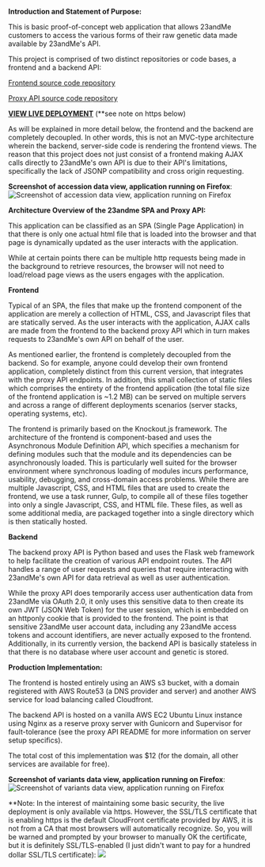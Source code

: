 
**Introduction and Statement of Purpose:**

This is basic proof-of-concept web application that allows 23andMe customers to access the various forms of their raw genetic data made available by 23andMe's API.

This project is comprised of two distinct repositories or code bases, a frontend and a backend API:

[Frontend source code repository](https://bitbucket.org/dublinoverflow/23andmefrontend_deploy_v1.0)

[Proxy API source code repository](https://bitbucket.org/dublinoverflow/23andmeproxyapi_deploy_v1.0)


[**VIEW LIVE DEPLOYMENT**](https://23andmefrontend.com) (**see note on https below)


As will be explained in more detail below, the frontend and the backend are completely decoupled. In other words, this is not an MVC-type architecture wherein the backend, server-side code is rendering the frontend views. The reason that this project does not just consist of a frontend making AJAX calls directly to 23andMe's own API is due to their API's limitations, specifically the lack of JSONP compatibility and cross origin requesting.

**Screenshot of accession data view, application running on Firefox**:
![Screenshot of accession data view, application running on Firefox](https://bytebucket.org/dublinoverflow/23andmespa-proxyapi/raw/f45178e7fa99c2da6916ca05344190ea335d3a60/accessions_view.png)


**Architecture Overview of the 23andme SPA and Proxy API:**

This application can be classified as an SPA (Single Page Application) in that there is only one actual html file that is loaded into the browser and that page is dynamically updated as the user interacts with the application.

While at certain points there can be multiple http requests being made in the background to retrieve resources, the browser will not need to load/reload page views as the users engages with the application.

**Frontend**

Typical of an SPA, the files that make up the frontend component of the application are merely a collection of HTML, CSS, and Javascript files that are statically served. As the user interacts with the application, AJAX calls are made from the frontend to the backend proxy API which in turn makes requests to 23andMe's own API on behalf of the user.

As mentioned earlier, the frontend is completely decoupled from the backend. So for example, anyone could develop their own frontend application, completely distinct from this current version, that integrates with the proxy API endpoints. In addition, this small collection of static files which comprises the entirety of the frontend application (the total file size of the frontend application is ~1.2 MB) can be served on multiple servers and across a range of different deployments scenarios (server stacks, operating systems, etc).

The frontend is primarily based on the Knockout.js framework. The architecture of the frontend is component-based and uses the Asynchronous Module Definition API, which specifies a mechanism for defining modules such that the module and its dependencies can be asynchronously loaded. This is particularly well suited for the browser environment where synchronous loading of modules incurs performance, usability, debugging, and cross-domain access problems. While there are multiple Javascript, CSS, and HTML files that are used to create the frontend, we use a task runner, Gulp, to compile all of these files together into only a single Javascript, CSS, and HTML file. These files, as well as some additional media, are packaged together into a single directory which is then statically hosted.

**Backend**

The backend proxy API is Python based and uses the Flask web framework to help facilitate the creation of various API endpoint routes. The API handles a range of user requests and queries that require interacting with 23andMe's own API for data retrieval as well as user authentication.

While the proxy API does temporarily access user authentication data from 23andMe via OAuth 2.0, it only uses this sensitive data to then create its own JWT (JSON Web Token) for the user session, which is embedded on an httponly cookie that is provided to the frontend. The point is that sensitive 23andMe user account data, including any 23andMe access tokens and account identifiers, are never actually exposed to the frontend. Additionally, in its currently version, the backend API is basically stateless in that there is no database where user account and genetic is stored.  

**Production Implementation:**

The frontend is hosted entirely using an AWS s3 bucket, with a domain registered with AWS Route53 (a DNS provider and server) and another AWS service for load balancing called Cloudfront.

The backend API is hosted on a vanilla AWS EC2 Ubuntu Linux instance using Nginx as a reserve proxy server with Gunicorn and Supervisor for fault-tolerance (see the proxy API README for more information on server setup specifics).

The total cost of this implementation was $12 (for the domain, all other services are available for free).

**Screenshot of variants data view, application running on Firefox**:
![Screenshot of variants data view, application running on Firefox](https://bytebucket.org/dublinoverflow/23andmespa-proxyapi/raw/4e24562a1d84616e30cbeae340b09e8857c92a38/variants_view.png)

**Note: In the interest of maintaining some basic security, the live deployment is only available via https. However, the SSL/TLS certificate that is enabling https is the default CloudFront certificate provided by AWS, it is not from a CA that most browsers will automatically recognize. So, you will be warned and prompted by your browser to manually OK the certificate, but it is definitely SSL/TLS-enabled (I just didn't want to pay for a hundred dollar SSL/TLS certificate):
![](https://bytebucket.org/dublinoverflow/23andmespa-proxyapi/raw/02b296e9a3602d52b110f4d02ae98d54ceb03c22/TLS_proof.png)
